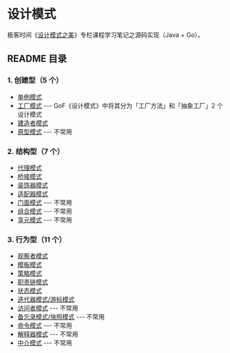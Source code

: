 # 设计模式

极客时间《[设计模式之美](https://time.geekbang.org/column/intro/100039001)》专栏课程学习笔记之源码实现（Java + Go）。

## README 目录

### 1. 创建型（5 个）

- [单例模式](singleton/README.md)
- [工厂模式](factory/README.md) --- GoF《设计模式》中将其分为「工厂方法」和「抽象工厂」2 个设计模式
- [建造者模式](builder/README.md)
- [原型模式](prototype/README.md) --- 不常用

### 2. 结构型（7 个）

- [代理模式](proxy/README.md)
- [桥接模式](bridge/README.md)
- [装饰器模式](decorator/README.md)
- [适配器模式](adapter/README.md)
- [门面模式](facade/README.md) --- 不常用
- [组合模式](composite/README.md) --- 不常用
- [享元模式](flyweight/README.md) --- 不常用

### 3. 行为型（11 个）

- [观察者模式](observer/README.md)
- [模板模式](template/README.md)
- [策略模式](strategy/README.md)
- [职责链模式](chain/README.md)
- [状态模式](state/README.md)
- [迭代器模式/游标模式](iterator/README.md)
- [访问者模式](visitor/README.md) --- 不常用
- [备忘录模式/快照模式](memento/README.md) --- 不常用
- [命令模式](command/README.md) --- 不常用
- [解释器模式](interpreter/README.md) --- 不常用
- [中介模式](mediator/README.md) --- 不常用